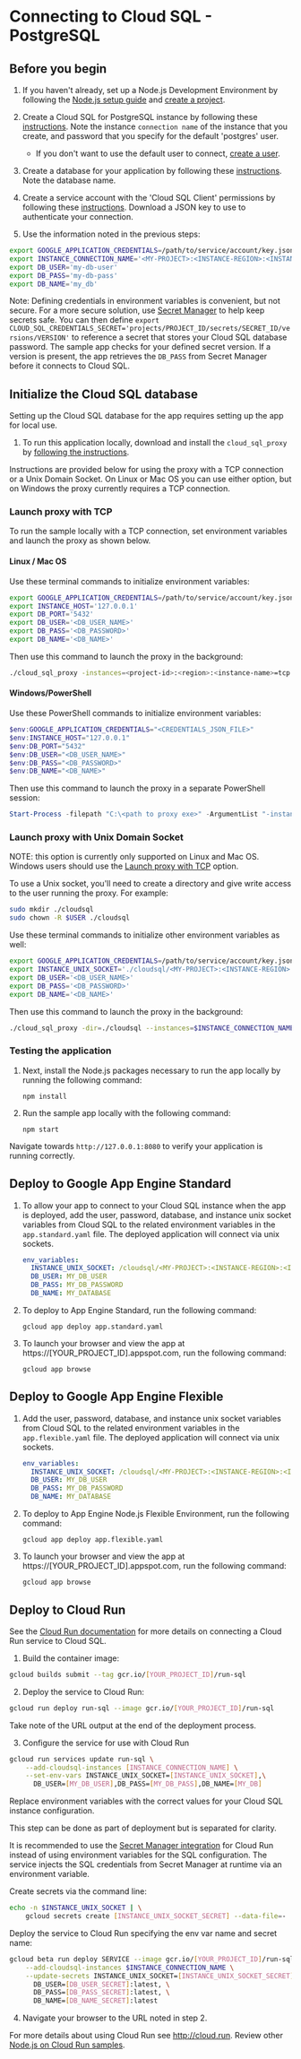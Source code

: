 # Connecting to Cloud SQL - PostgreSQL

## Before you begin

1. If you haven't already, set up a Node.js Development Environment by following the [Node.js setup guide](https://cloud.google.com/nodejs/docs/setup)  and
[create a project](https://cloud.google.com/resource-manager/docs/creating-managing-projects#creating_a_project).

2. Create a Cloud SQL for PostgreSQL instance by following these
[instructions](https://cloud.google.com/sql/docs/postgres/create-instance). Note the instance `connection name` of the instance that you create,
and password that you specify for the default 'postgres' user.

    * If you don't want to use the default user to connect, [create a user](https://cloud.google.com/sql/docs/postgres/create-manage-users#creating).

3. Create a database for your application by following these [instructions](https://cloud.google.com/sql/docs/postgres/create-manage-databases). Note the database name.

4. Create a service account with the 'Cloud SQL Client' permissions by following these
[instructions](https://cloud.google.com/sql/docs/postgres/connect-external-app#4_if_required_by_your_authentication_method_create_a_service_account).
Download a JSON key to use to authenticate your connection.

5. Use the information noted in the previous steps:
```bash
export GOOGLE_APPLICATION_CREDENTIALS=/path/to/service/account/key.json
export INSTANCE_CONNECTION_NAME='<MY-PROJECT>:<INSTANCE-REGION>:<INSTANCE-NAME>'
export DB_USER='my-db-user'
export DB_PASS='my-db-pass'
export DB_NAME='my_db'
```
Note: Defining credentials in environment variables is convenient, but not secure. For a more secure solution, use
[Secret Manager](https://cloud.google.com/secret-manager/) to help keep secrets safe. You can then define
`export CLOUD_SQL_CREDENTIALS_SECRET='projects/PROJECT_ID/secrets/SECRET_ID/versions/VERSION'` to reference a secret
that stores your Cloud SQL database password. The sample app checks for your defined secret version. If a version is
present, the app retrieves the `DB_PASS` from Secret Manager before it connects to Cloud SQL.

## Initialize the Cloud SQL database

Setting up the Cloud SQL database for the app requires setting up the app for local use.

1. To run this application locally, download and install the `cloud_sql_proxy` by
[following the instructions](https://cloud.google.com/sql/docs/postgres/sql-proxy#install).

Instructions are provided below for using the proxy with a TCP connection or a Unix Domain Socket.
On Linux or Mac OS you can use either option, but on Windows the proxy currently requires a TCP
connection.

### Launch proxy with TCP

To run the sample locally with a TCP connection, set environment variables and launch the proxy as
shown below.

#### Linux / Mac OS
Use these terminal commands to initialize environment variables:
```bash
export GOOGLE_APPLICATION_CREDENTIALS=/path/to/service/account/key.json
export INSTANCE_HOST='127.0.0.1'
export DB_PORT='5432'
export DB_USER='<DB_USER_NAME>'
export DB_PASS='<DB_PASSWORD>'
export DB_NAME='<DB_NAME>'
```

Then use this command to launch the proxy in the background:
```bash
./cloud_sql_proxy -instances=<project-id>:<region>:<instance-name>=tcp:5432 -credential_file=$GOOGLE_APPLICATION_CREDENTIALS &
```

#### Windows/PowerShell
Use these PowerShell commands to initialize environment variables:
```powershell
$env:GOOGLE_APPLICATION_CREDENTIALS="<CREDENTIALS_JSON_FILE>"
$env:INSTANCE_HOST="127.0.0.1"
$env:DB_PORT="5432"
$env:DB_USER="<DB_USER_NAME>"
$env:DB_PASS="<DB_PASSWORD>"
$env:DB_NAME="<DB_NAME>"
```

Then use this command to launch the proxy in a separate PowerShell session:
```powershell
Start-Process -filepath "C:\<path to proxy exe>" -ArgumentList "-instances=<project-id>:<region>:<instance-name>=tcp:5432 -credential_file=<CREDENTIALS_JSON_FILE>"
```

### Launch proxy with Unix Domain Socket
NOTE: this option is currently only supported on Linux and Mac OS. Windows users should use the
[Launch proxy with TCP](#launch-proxy-with-tcp) option.

To use a Unix socket, you'll need to create a directory and give write access to the user running
the proxy. For example:
```bash
sudo mkdir ./cloudsql
sudo chown -R $USER ./cloudsql
```

Use these terminal commands to initialize other environment variables as well:
```bash
export GOOGLE_APPLICATION_CREDENTIALS=/path/to/service/account/key.json
export INSTANCE_UNIX_SOCKET='./cloudsql/<MY-PROJECT>:<INSTANCE-REGION>:<INSTANCE-NAME>'
export DB_USER='<DB_USER_NAME>'
export DB_PASS='<DB_PASSWORD>'
export DB_NAME='<DB_NAME>'
```

Then use this command to launch the proxy in the background:

```bash
./cloud_sql_proxy -dir=./cloudsql --instances=$INSTANCE_CONNECTION_NAME --credential_file=$GOOGLE_APPLICATION_CREDENTIALS &
```

### Testing the application

1. Next, install the Node.js packages necessary to run the app locally by running the following command:

    ```
    npm install
    ```

2. Run the sample app locally with the following command:

    ```
    npm start
    ```

Navigate towards `http://127.0.0.1:8080` to verify your application is running correctly.

## Deploy to Google App Engine Standard

1. To allow your app to connect to your Cloud SQL instance when the app is deployed, add the user, password, database, and instance unix socket variables from Cloud SQL to the related environment variables in the `app.standard.yaml` file. The deployed application will connect via unix sockets.

    ```yaml
    env_variables:
      INSTANCE_UNIX_SOCKET: /cloudsql/<MY-PROJECT>:<INSTANCE-REGION>:<INSTANCE-NAME>
      DB_USER: MY_DB_USER
      DB_PASS: MY_DB_PASSWORD
      DB_NAME: MY_DATABASE
    ```

2. To deploy to App Engine Standard, run the following command:

    ```
    gcloud app deploy app.standard.yaml
    ```

3. To launch your browser and view the app at https://[YOUR_PROJECT_ID].appspot.com, run the following command:

    ```
    gcloud app browse
    ```

## Deploy to Google App Engine Flexible

1. Add the user, password, database, and instance unix socket variables from Cloud SQL to the related environment variables in the `app.flexible.yaml` file. The deployed application will connect via unix sockets.

    ```yaml
    env_variables:
      INSTANCE_UNIX_SOCKET: /cloudsql/<MY-PROJECT>:<INSTANCE-REGION>:<INSTANCE-NAME>
      DB_USER: MY_DB_USER
      DB_PASS: MY_DB_PASSWORD
      DB_NAME: MY_DATABASE
    ```

2. To deploy to App Engine Node.js Flexible Environment, run the following command:

    ```
    gcloud app deploy app.flexible.yaml
    ```

3. To launch your browser and view the app at https://[YOUR_PROJECT_ID].appspot.com, run the following command:

    ```
    gcloud app browse
    ```

## Deploy to Cloud Run

See the [Cloud Run documentation](https://cloud.google.com/sql/docs/postgres/connect-run)
for more details on connecting a Cloud Run service to Cloud SQL.

1. Build the container image:

```sh
gcloud builds submit --tag gcr.io/[YOUR_PROJECT_ID]/run-sql
```

2. Deploy the service to Cloud Run:

```sh
gcloud run deploy run-sql --image gcr.io/[YOUR_PROJECT_ID]/run-sql
```

Take note of the URL output at the end of the deployment process.

3. Configure the service for use with Cloud Run

```sh
gcloud run services update run-sql \
    --add-cloudsql-instances [INSTANCE_CONNECTION_NAME] \
    --set-env-vars INSTANCE_UNIX_SOCKET=[INSTANCE_UNIX_SOCKET],\
      DB_USER=[MY_DB_USER],DB_PASS=[MY_DB_PASS],DB_NAME=[MY_DB]
```
Replace environment variables with the correct values for your Cloud SQL
instance configuration.

This step can be done as part of deployment but is separated for clarity.

It is recommended to use the [Secret Manager integration](https://cloud.google.com/run/docs/configuring/secrets) for Cloud Run instead
of using environment variables for the SQL configuration. The service injects the SQL credentials from
Secret Manager at runtime via an environment variable.

Create secrets via the command line:
```sh
echo -n $INSTANCE_UNIX_SOCKET | \
    gcloud secrets create [INSTANCE_UNIX_SOCKET_SECRET] --data-file=-
```

Deploy the service to Cloud Run specifying the env var name and secret name:
```sh
gcloud beta run deploy SERVICE --image gcr.io/[YOUR_PROJECT_ID]/run-sql \
    --add-cloudsql-instances $INSTANCE_CONNECTION_NAME \
    --update-secrets INSTANCE_UNIX_SOCKET=[INSTANCE_UNIX_SOCKET_SECRET]:latest,\
      DB_USER=[DB_USER_SECRET]:latest, \
      DB_PASS=[DB_PASS_SECRET]:latest, \
      DB_NAME=[DB_NAME_SECRET]:latest
```

4. Navigate your browser to the URL noted in step 2.

For more details about using Cloud Run see http://cloud.run.
Review other [Node.js on Cloud Run samples](../../../run/).
